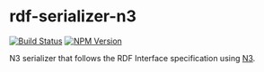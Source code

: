 # rdf-serializer-n3

[![Build Status](https://travis-ci.org/rdf-ext/rdf-serializer-n3.svg?branch=master)](https://travis-ci.org/rdf-ext/rdf-serializer-n3)
[![NPM Version](https://img.shields.io/npm/v/rdf-serializer-n3.svg?style=flat)](https://npm.im/rdf-serializer-n3)

N3 serializer that follows the RDF Interface specification using [N3](https://github.com/RubenVerborgh/N3.js).